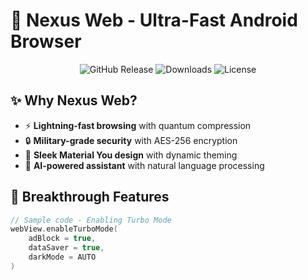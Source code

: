 # 🚀 **Nexus Web** - Ultra-Fast Android Browser

<div align="center">

  
  ![GitHub Release](https://img.shields.io/github/v/release/amirezaakbari/nexus-web?style=for-the-badge&color=6c5ce7)
  ![Downloads](https://img.shields.io/github/downloads/amirezaakbari/nexus-web/total?style=for-the-badge&color=fd79a8)
  ![License](https://img.shields.io/badge/license-MIT-blue?style=for-the-badge)
</div>

## ✨ **Why Nexus Web?**
- ⚡ **Lightning-fast browsing** with quantum compression
- 🔒 **Military-grade security** with AES-256 encryption
- 🎨 **Sleek Material You design** with dynamic theming
- 🤖 **AI-powered assistant** with natural language processing

## 🚀 **Breakthrough Features**
```kotlin
// Sample code - Enabling Turbo Mode
webView.enableTurboMode(
    adBlock = true,
    dataSaver = true,
    darkMode = AUTO
)
